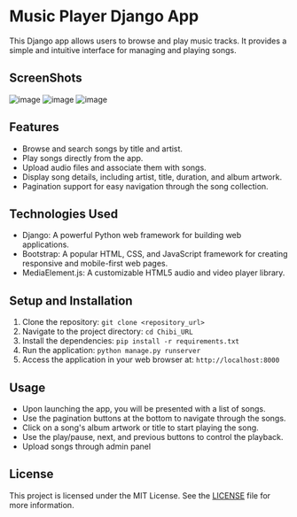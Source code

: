 # Music Player Django App

This Django app allows users to browse and play music tracks. It provides a simple and intuitive interface for managing and playing songs.

## ScreenShots
![image](https://github.com/EGhost98/Django_Music_Player/assets/76267623/7b706e4a-1fa4-4405-b85c-2d3171b80f22)
![image](https://github.com/EGhost98/Django_Music_Player/assets/76267623/709bff19-2516-4f7f-99ec-667ca49bc88a)
![image](https://github.com/EGhost98/Django_Music_Player/assets/76267623/195b1cca-3268-4e2e-a9bb-9a5455fed3a6)


## Features

- Browse and search songs by title and artist.
- Play songs directly from the app.
- Upload audio files and associate them with songs.
- Display song details, including artist, title, duration, and album artwork.
- Pagination support for easy navigation through the song collection.

## Technologies Used

- Django: A powerful Python web framework for building web applications.
- Bootstrap: A popular HTML, CSS, and JavaScript framework for creating responsive and mobile-first web pages.
- MediaElement.js: A customizable HTML5 audio and video player library.

## Setup and Installation

1. Clone the repository: `git clone <repository_url>`
2. Navigate to the project directory: `cd Chibi_URL`
3. Install the dependencies: `pip install -r requirements.txt`
4. Run the application: `python manage.py runserver`
5. Access the application in your web browser at: `http://localhost:8000`

## Usage

- Upon launching the app, you will be presented with a list of songs.
- Use the pagination buttons at the bottom to navigate through the songs.
- Click on a song's album artwork or title to start playing the song.
- Use the play/pause, next, and previous buttons to control the playback.
- Upload songs through admin panel


## License

This project is licensed under the MIT License. See the [LICENSE](LICENSE) file for more information.
